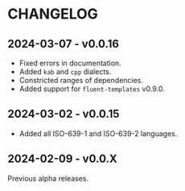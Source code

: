 # CHANGELOG

## 2024-03-07 - v0.0.16

- Fixed errors in documentation.
- Added `kab` and `cpp` dialects.
- Constricted ranges of dependencies.
- Added support for `fluent-templates` v0.9.0.

## 2024-03-02 - v0.0.15

- Added all ISO-639-1 and ISO-639-2 languages.

## 2024-02-09 - v0.0.X

Previous alpha releases.
